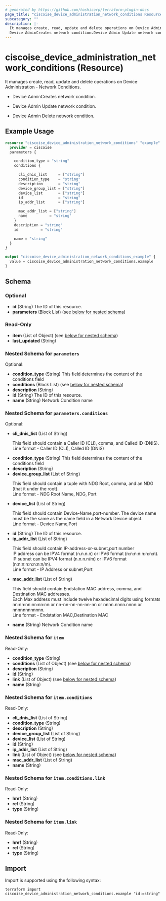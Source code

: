 ```yaml
---
# generated by https://github.com/hashicorp/terraform-plugin-docs
page_title: "ciscoise_device_administration_network_conditions Resource - terraform-provider-ciscoise"
subcategory: ""
description: |-
  It manages create, read, update and delete operations on Device Administration - Network Conditions.
  Device AdminCreates network condition.Device Admin Update network condition.Device Admin Delete network condition.
---
```


# ciscoise_device_administration_network_conditions (Resource)

It manages create, read, update and delete operations on Device Administration - Network Conditions.

- Device AdminCreates network condition.

- Device Admin Update network condition.

- Device Admin Delete network condition.

## Example Usage

```terraform
resource "ciscoise_device_administration_network_conditions" "example" {
  provider = ciscoise
  parameters {

    condition_type = "string"
    conditions {

      cli_dnis_list     = ["string"]
      condition_type    = "string"
      description       = "string"
      device_group_list = ["string"]
      device_list       = ["string"]
      id                = "string"
      ip_addr_list      = ["string"]

      mac_addr_list = ["string"]
      name          = "string"
    }
    description = "string"
    id          = "string"

    name = "string"
  }
}

output "ciscoise_device_administration_network_conditions_example" {
  value = ciscoise_device_administration_network_conditions.example
}
```

<!-- schema generated by tfplugindocs -->
## Schema

### Optional

- **id** (String) The ID of this resource.
- **parameters** (Block List) (see [below for nested schema](#nestedblock--parameters))

### Read-Only

- **item** (List of Object) (see [below for nested schema](#nestedatt--item))
- **last_updated** (String)

<a id="nestedblock--parameters"></a>
### Nested Schema for `parameters`

Optional:

- **condition_type** (String) This field determines the content of the conditions field
- **conditions** (Block List) (see [below for nested schema](#nestedblock--parameters--conditions))
- **description** (String)
- **id** (String) The ID of this resource.
- **name** (String) Network Condition name

<a id="nestedblock--parameters--conditions"></a>
### Nested Schema for `parameters.conditions`

Optional:

- **cli_dnis_list** (List of String) <p>This field should contain a Caller ID (CLI), comma, and Called ID (DNIS).<br> Line format -  Caller ID (CLI), Called ID (DNIS)</p>
- **condition_type** (String) This field determines the content of the conditions field
- **description** (String)
- **device_group_list** (List of String) <p>This field should contain a tuple with NDG Root, comma, and an NDG (that it under the root).<br> Line format - NDG Root Name, NDG, Port</p>
- **device_list** (List of String) <p>This field should contain Device-Name,port-number. The device name must be the same as the name field in a Network Device object.<br> Line format - Device Name,Port</p>
- **id** (String) The ID of this resource.
- **ip_addr_list** (List of String) <p>This field should contain IP-address-or-subnet,port number<br> IP address can be IPV4 format (n.n.n.n) or IPV6 format (n:n:n:n:n:n:n:n).<br> IP subnet can be IPV4 format (n.n.n.n/m) or IPV6 format (n:n:n:n:n:n:n:n/m).<br> Line format - IP Address or subnet,Port</p>
- **mac_addr_list** (List of String) <p>This field should contain Endstation MAC address, comma, and Destination MAC addresses.<br> Each Max address must include twelve hexadecimal digits using formats nn:nn:nn:nn:nn:nn or nn-nn-nn-nn-nn-nn or nnnn.nnnn.nnnn or nnnnnnnnnnnn.<br> Line format - Endstation MAC,Destination MAC </p>
- **name** (String) Network Condition name



<a id="nestedatt--item"></a>
### Nested Schema for `item`

Read-Only:

- **condition_type** (String)
- **conditions** (List of Object) (see [below for nested schema](#nestedobjatt--item--conditions))
- **description** (String)
- **id** (String)
- **link** (List of Object) (see [below for nested schema](#nestedobjatt--item--link))
- **name** (String)

<a id="nestedobjatt--item--conditions"></a>
### Nested Schema for `item.conditions`

Read-Only:

- **cli_dnis_list** (List of String)
- **condition_type** (String)
- **description** (String)
- **device_group_list** (List of String)
- **device_list** (List of String)
- **id** (String)
- **ip_addr_list** (List of String)
- **link** (List of Object) (see [below for nested schema](#nestedobjatt--item--conditions--link))
- **mac_addr_list** (List of String)
- **name** (String)

<a id="nestedobjatt--item--conditions--link"></a>
### Nested Schema for `item.conditions.link`

Read-Only:

- **href** (String)
- **rel** (String)
- **type** (String)



<a id="nestedobjatt--item--link"></a>
### Nested Schema for `item.link`

Read-Only:

- **href** (String)
- **rel** (String)
- **type** (String)

## Import

Import is supported using the following syntax:

```shell
terraform import ciscoise_device_administration_network_conditions.example "id:=string"
```
